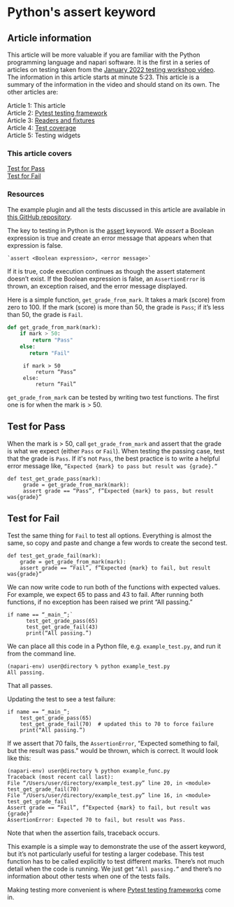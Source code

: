# Python's assert keyword

## Article information

This article will be more valuable if you are familiar with the Python programming language and napari software. It is the first in a series of articles on testing taken from the [January 2022 testing workshop video](https://drive.google.com/file/d/1DaMrRz-rLRQ6-_y0J8O3GRpVPCn0rgYs/view). The information in this article starts at minute 5:23. This article is a summary of the information in the video and should stand on its own. The other articles are:

Article 1: This article  
Article 2: [Pytest testing framework](./Pytest-testing-frameworks)  
Article 3: [Readers and fixtures](./Readers-and-fixtures)  
Article 4: [Test coverage](./Test-Coverage)  
Article 5: Testing widgets  
  
### This article covers
[Test for Pass](#test-for-pass)  
[Test for Fail](#test-for-fail)  

### Resources
The example plugin and all the tests discussed in this article are available in [this GitHub repository](https://github.com/DragaDoncila/plugin-tests).
  
The key to testing in Python is the [assert](https://docs.google.com/presentation/d/1RFja0o6cZ8lAalAve8heuJ-Lrb4nOSUnfdpOSEhqqNo/edit#slide=id.g107356847e4_0_22) keyword. We *assert* a Boolean expression is true and create an error message that appears when that expression is false. 
    
    `assert <Boolean expression>, <error message>`  
    
If it is true, code execution continues as though the assert statement doesn’t exist. If the Boolean expression is false, an `AssertionError` is thrown, an exception raised, and the error message displayed. 
  
Here is a simple function, `get_grade_from_mark`. It takes a mark (score) from zero to 100. If the mark (score) is more than 50, the grade is `Pass`; if it’s less than 50, the grade is `Fail`.  

```python
def get_grade_from_mark(mark):
    if mark > 50: 
        return "Pass"
    else:   
       return "Fail"
```
         if mark > 50  
             return “Pass”  
         else:   
             return “Fail”  

`get_grade_from_mark` can be tested by writing two test functions. The first one is for when the mark is > 50.   
  
  
## Test for Pass
When the mark is > 50, call `get_grade_from_mark` and assert that the grade is what we expect (either `Pass` or `Fail`). When testing the passing case, test that the grade is `Pass`. If it's not `Pass`, the best practice is to write a helpful error message like, `“Expected {mark} to pass but result was {grade}.”` 

    def test_get_grade_pass(mark):  
         grade = get_grade_from_mark(mark):  
         assert grade == “Pass”, f”Expected {mark} to pass, but result was{grade}”  
  
## Test for Fail  
Test the same thing for `Fail` to test all options. Everything is almost the same, so copy and paste and change a few words to create the second test.  
  
    def test_get_grade_fail(mark):  
        grade = get_grade_from_mark(mark):  
        assert grade == “Fail”, f”Expected {mark} to fail, but result was{grade}”  
  
We can now write code to run both of the functions with expected values. For example, we expect 65 to pass and 43 to fail. After running both functions, if no exception has been raised we print “All passing.”  
  
    if name == “_main_”;`  
          test_get_grade_pass(65)  
          test_get_grade_fail(43)  
          print(“All passing.”)  

We can place all this code in a Python file, e.g. `example_test.py`, and run it from the command line. 
  
    (napari-env) user@directory % python example_test.py  
    All passing. 

That all passes. 

Updating the test to see a test failure:  

    if name == “_main_”;  
        test_get_grade_pass(65)  
        test_get_grade_fail(70)  # updated this to 70 to force failure  
        print(“All passing.”)  

If we assert that 70 fails, the `AssertionError`, “Expected something to fail, but the result was pass.” would be thrown, which is correct. It would look like this:  

    (napari-env) user@directory % python example_func.py  
    Traceback (most recent call last):  
    File “/Users/user/directory/example_test.py” line 20, in <module> test_get_grade_fail(70)  
    File “/Users/user/directory/example_test.py” line 16, in <module> test_get_grade_fail  
    Assert grade == “Fail”, f”Expected {mark} to fail, but result was {grade}”  
    AssertionError: Expected 70 to fail, but result was Pass.   

Note that when the assertion fails, traceback occurs. 

This example is a simple way to demonstrate the use of the assert keyword, but it’s not particularly useful for testing a larger codebase. This test function has to be called explicitly to test different marks. There’s not much detail when the code is running. We just get `“All passing.”` and there’s no information about other tests when one of the tests fails.  
  
Making testing more convenient is where [Pytest testing frameworks](./Pytest-testing-frameworks) come in.  